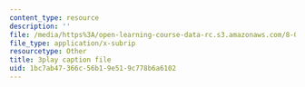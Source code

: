 ```yaml
---
content_type: resource
description: ''
file: /media/https%3A/open-learning-course-data-rc.s3.amazonaws.com/8-06-quantum-physics-iii-spring-2018/1bc7ab47366c56b19e519c778b6a6102_vK7T72HPQ10.vtt
file_type: application/x-subrip
resourcetype: Other
title: 3play caption file
uid: 1bc7ab47-366c-56b1-9e51-9c778b6a6102
---
```

